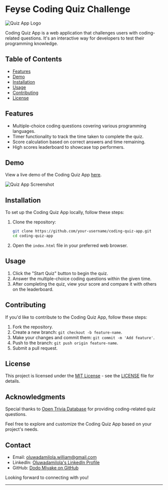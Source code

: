 # Feyse Coding Quiz Challenge

![Quiz App Logo](./images/quiz-logo.png)

Coding Quiz App is a web application that challenges users with coding-related questions. It's an interactive way for developers to test their programming knowledge.

## Table of Contents

- [Features](#features)
- [Demo](#demo)
- [Installation](#installation)
- [Usage](#usage)
- [Contributing](#contributing)
- [License](#license)

## Features

- Multiple-choice coding questions covering various programming languages.
- Timer functionality to track the time taken to complete the quiz.
- Score calculation based on correct answers and time remaining.
- High scores leaderboard to showcase top performers.

## Demo

View a live demo of the Coding Quiz App [here](https://your-demo-url.com).

![Quiz App Screenshot](./images/quiz-screenshot.png)

## Installation

To set up the Coding Quiz App locally, follow these steps:

1. Clone the repository:

    ```bash
    git clone https://github.com/your-username/coding-quiz-app.git
    cd coding-quiz-app
    ```

2. Open the `index.html` file in your preferred web browser.

## Usage

1. Click the "Start Quiz" button to begin the quiz.
2. Answer the multiple-choice coding questions within the given time.
3. After completing the quiz, view your score and compare it with others on the leaderboard.

## Contributing

If you'd like to contribute to the Coding Quiz App, follow these steps:

1. Fork the repository.
2. Create a new branch: `git checkout -b feature-name`.
3. Make your changes and commit them: `git commit -m 'Add feature'`.
4. Push to the branch: `git push origin feature-name`.
5. Submit a pull request.

## License

This project is licensed under the [MIT License](LICENSE) - see the [LICENSE](LICENSE) file for details.

## Acknowledgments

Special thanks to [Open Trivia Database](https://opentdb.com/) for providing coding-related quiz questions.

Feel free to explore and customize the Coding Quiz App based on your project's needs.

## Contact

- Email: [oluwadamilola.william@gmail.com](mailto:oluwadamilola.william@gmail.com)
- LinkedIn: [Oluwadamilola's LinkedIn Profile](https://www.linkedin.com/in/oluwadamilolaxajayi)
- GitHub: [Dodo Miyake on GitHub](https://github.com/dodomiyake)

Looking forward to connecting with you!

---
